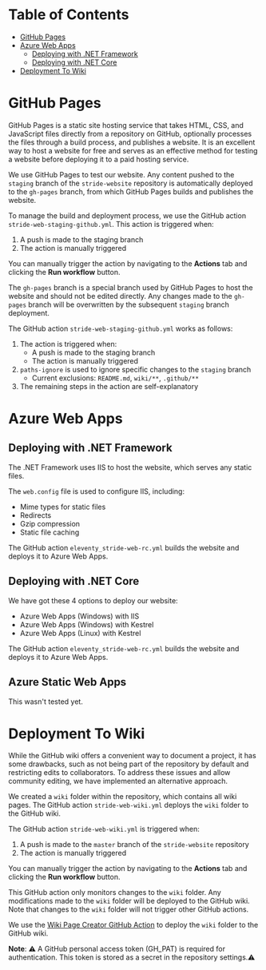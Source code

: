 # Table of Contents

- [GitHub Pages](#github-pages)
- [Azure Web Apps](#azure-web-apps)
  - [Deploying with .NET Framework](#deploying-with-net-framework)
  - [Deploying with .NET Core](#deploying-with-net-core)
- [Deployment To Wiki](#deployment-to-wiki)

# GitHub Pages

GitHub Pages is a static site hosting service that takes HTML, CSS, and JavaScript files directly from a repository on GitHub, optionally processes the files through a build process, and publishes a website. It is an excellent way to host a website for free and serves as an effective method for testing a website before deploying it to a paid hosting service.

We use GitHub Pages to test our website. Any content pushed to the `staging` branch of the `stride-website` repository is automatically deployed to the `gh-pages` branch, from which GitHub Pages builds and publishes the website.

To manage the build and deployment process, we use the GitHub action `stride-web-staging-github.yml`. This action is triggered when:

1. A push is made to the staging branch
1. The action is manually triggered

You can manually trigger the action by navigating to the **Actions** tab and clicking the **Run workflow** button.

The `gh-pages` branch is a special branch used by GitHub Pages to host the website and should not be edited directly. Any changes made to the `gh-pages` branch will be overwritten by the subsequent `staging` branch deployment.

The GitHub action `stride-web-staging-github.yml` works as follows:

1. The action is triggered when:
   - A push is made to the staging branch
   - The action is manually triggered
1. `paths-ignore` is used to ignore specific changes to the `staging` branch
   - Current exclusions: `README.md`, `wiki/**`, `.github/**`
1. The remaining steps in the action are self-explanatory

# Azure Web Apps

## Deploying with .NET Framework

The .NET Framework uses IIS to host the website, which serves any static files.

The `web.config` file is used to configure IIS, including:

- Mime types for static files
- Redirects
- Gzip compression
- Static file caching

The GitHub action `eleventy_stride-web-rc.yml` builds the website and deploys it to Azure Web Apps.

## Deploying with .NET Core

We have got these 4 options to deploy our website:

- Azure Web Apps (Windows) with IIS
- Azure Web Apps (Windows) with Kestrel
- Azure Web Apps (Linux) with Kestrel

The GitHub action `eleventy_stride-web-rc.yml` builds the website and deploys it to Azure Web Apps.

## Azure Static Web Apps

This wasn't tested yet.

# Deployment To Wiki

While the GitHub wiki offers a convenient way to document a project, it has some drawbacks, such as not being part of the repository by default and restricting edits to collaborators. To address these issues and allow community editing, we have implemented an alternative approach.

We created a `wiki` folder within the repository, which contains all wiki pages. The GitHub action `stride-web-wiki.yml` deploys the `wiki` folder to the GitHub wiki.

The GitHub action `stride-web-wiki.yml` is triggered when:

1. A push is made to the `master` branch of the `stride-website` repository
1. The action is manually triggered

You can manually trigger the action by navigating to the **Actions** tab and clicking the **Run workflow** button.

This GitHub action only monitors changes to the `wiki` folder. Any modifications made to the `wiki` folder will be deployed to the GitHub wiki. Note that changes to the `wiki` folder will not trigger other GitHub actions.

We use the [Wiki Page Creator GitHub Action](https://github.com/marketplace/actions/wiki-page-creator-action) to deploy the `wiki` folder to the GitHub wiki.

**Note**: ⚠️ A GitHub personal access token (GH_PAT) is required for authentication. This token is stored as a secret in the repository settings.⚠️